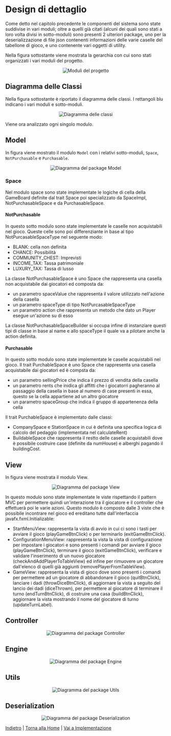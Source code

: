# Design di dettaglio

Come detto nel capitolo precedente le componenti del sistema sono state suddivise in vari moduli; oltre a quelli già citati (alcuni dei quali sono stati a loro volta divisi in sotto-moduli) sono presenti 2 ulteriori package, uno per la deserializzazione di file json contenenti informazioni delle varie caselle del tabellone di gioco, e uno contenente vari oggetti di utility. 

Nella figura sottostante viene mostrata la gerarchia con cui sono stati organizzati i vari moduli del progetto.

<p align="center">
  <img src="../images/Package_Diagram.png" alt="Moduli del progetto"/>
</p>

## Diagramma delle Classi
Nella figura sottostante è riportato il diagramma delle classi. I rettangoli blu indicano i vari moduli e sotto-moduli.

<p align="center">
  <img src="../images/Class_Diagram.png" alt="Diagramma delle classi"/>
</p>

Viene ora analizzato ogni singolo modulo.

## Model
In figura viene mostrato il modulo `Model` con i relativi sotto-moduli, `Space`, `NotPurchasable` e `Purchasable`.

<p align="center">
  <img src="../images/Model.png" alt="Diagramma del package Model"/>
</p>



### Space
Nel modulo space sono state implementate le logiche di cella della GameBoard definite dal trait Space poi specializzato da SpaceImpl, NotPurchasableSpace e da PurchasableSpace.

#### NotPurchasable
In questo sotto modulo sono state implementate le caselle non acquistabili nel gioco.
Queste celle sono poi differenziante in base al tipo NotPurcasableSpaceType nel seguente modo:
* BLANK: cella non definita
* CHANCE: Possibilità
* COMMUNITY_CHEST: Imprevisti
* INCOME_TAX: Tassa patrimoniale
* LUXURY_TAX: Tassa di lusso
  
La classe NotPurchasableSpace è uno Space che rappresenta una casella non acquistabile dai giocatori ed composta da:
* un parametro spaceValue che rappresenta il valore utilizzato nell'azione della casella
* un parametro spaceType di tipo NotPurcasableSpaceType
* un parametro action che rappresenta un metodo che dato un Player esegue un'azione su di esso

La classe NotPurchasableSpaceBuilder si occupa infine di instanziare questi tipi di classe in base al name e allo spaceType il quale va a pilotare anche la action definita.

#### Purchasable
In questo sotto modulo sono state implementate le caselle acquistabili nel gioco.
Il trait PurchableSpace è uno Space che rappresenta una casella acquistabile dai giocatori ed è compsta da:
* un parametro sellingPrice che indica il prezzo di vendita della casella
* un parametro rents che inidica gli affitti che i giocatorri pagheranno al passaggio della casella in base al numero di case presenti in essa, questo se la cella appartiene ad un altro giocatore
* un parametro spaceGroup che indica il gruppo di appartenenza della cella

Il trait PurchableSpace è implementato dalle classi:
* CompanySpace e StationSpace in cui è definita una specifica logica di calcolo del pedaggio (implementata nel calculateRent)
* BuildableSpace che rappresenta il restto delle caselle acquistabili dove è possibile costruire case (definite da numHouse) e alberghi pagando il buildingCost.



## View
In figura viene mostrata il modulo View.

<p align="center">
  <img src="../images/View.png" alt="Diagramma del package View"/>
</p>

In questo modulo sono state implementate le viste rispettando il pattern MVC per permettere quindi un'interazione tra il giocatore e il controller che effettuerà poi le varie azioni.
Questo modulo è composto dalle 3 viste che è possibile incontrare nel gioco ed ereditano tutte dall'interfaccia javafx.fxml.Initializable:
* StartMenuView: rappresenta la vista di avvio in cui ci sono i tasti per avviare il gioco (playGameBtnClick) o per terminarlo (exitGameBtnClick).
* ConfigurationMenuView: rappresenta la vista la vista di configurazione per impostare i giocatori e sono presenti i comandi per avviare il gioco (playGameBtnClick), terminare il gioco (exitGameBtnClick), verificare e validare l'inserimento di un nuovo giocatore (checkAndAddPlayerToTableView) ed infine per rimuovere un giocatore dall'elenco di quelli già aggiunti (removePlayerFromTableView). 
* GameView: rappresenta la vista di gioco dove sono presenti i comandi per permettere ad un giocatore di abbandonare il gioco (quitBtnClick), lanciare i dadi (throwDiceBtnClick), di aggiornare la vista a seguito del lancio dei dadi (diceThrown), per permettere al giocatore di terminare il turno (endTurnBtnClick), di costruire una casa (buildBtnClick), aggiornare la vista mostrando il nome del giocatore di turno (updateTurnLabel).

## Controller

<p align="center">
  <img src="../images/Controller.png" alt="Diagramma del package Controller"/>
</p>

## Engine

<p align="center">
  <img src="../images/Engine.png" alt="Diagramma del package Engine"/>
</p>

## Utils

<p align="center">
  <img src="../images/Utils.png" alt="Diagramma del package Utils"/>
</p>

## Deserialization

<p align="center">
  <img src="../images/Deserialization.png" alt="Diagramma del package Deserialization"/>
</p>

[Indietro](../4-architectural-design/README.md) | [Torna alla Home](../README.md) | [Vai a Implementazione](../6-implementation/README.md)
